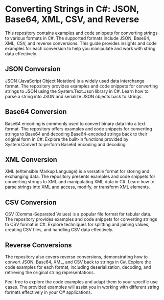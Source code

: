 # Converting Strings in C#: JSON, Base64, XML, CSV, and Reverse
This repository contains examples and code snippets for converting strings to various formats in C#. The supported formats include JSON, Base64, XML, CSV, and reverse conversions. This guide provides insights and code examples for each conversion to help you manipulate and work with string data effectively.

## JSON Conversion
JSON (JavaScript Object Notation) is a widely used data interchange format. The repository provides examples and code snippets for converting strings to JSON using the System.Text.Json library in C#. Learn how to parse a string into JSON and serialize JSON objects back to strings.

## Base64 Conversion
Base64 encoding is commonly used to convert binary data into a text format. The repository offers examples and code snippets for converting strings to Base64 and decoding Base64-encoded strings back to their original form in C#. Explore the built-in functions provided by System.Convert to perform Base64 encoding and decoding.

## XML Conversion 
XML (eXtensible Markup Language) is a versatile format for storing and exchanging data. The repository presents examples and code snippets for converting strings to XML and manipulating XML data in C#. Learn how to parse strings into XML and access, modify, or transform XML elements.

## CSV Conversion 
CSV (Comma-Separated Values) is a popular file format for tabular data. The repository provides examples and code snippets for converting strings to CSV format in C#. Explore techniques for splitting and joining values, creating CSV files, and handling CSV data effectively.

## Reverse Conversions 
The repository also covers reverse conversions, demonstrating how to convert JSON, Base64, XML, and CSV back to strings in C#. Explore the code examples for each format, including deserialization, decoding, and retrieving the original string representations.

Feel free to explore the code examples and adapt them to your specific use cases. The provided examples will assist you in working with different string formats effectively in your C# applications.
